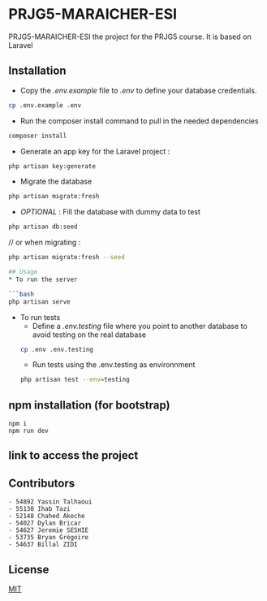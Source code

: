 # PRJG5-MARAICHER-ESI

PRJG5-MARAICHER-ESI the project for the PRJG5 course. It is based on Laravel

## Installation

* Copy the _.env.example_ file to _.env_ to define your database credentials.

```bash
cp .env.example .env
```
* Run the composer install command to pull in the needed dependencies

```bash
composer install
```

* Generate an app key for the Laravel project :
```bash
php artisan key:generate
```

* Migrate the database

```bash
php artisan migrate:fresh
```

* _OPTIONAL_ :  Fill the database with dummy data to test
```bash
php artisan db:seed
```
// or when migrating :

```bash
php artisan migrate:fresh --seed

## Usage
* To run the server

```bash
php artisan serve
```

* To run tests
    * Define a _.env.testing_ file where you point to another database to avoid testing on the real database
    ```bash
    cp .env .env.testing
    ```
    * Run tests using the .env.testing as environnment
    ```bash
    php artisan test --env=testing
    ```
## npm installation (for bootstrap)
    npm i
    npm run dev

## link to access the project
 
## Contributors
    - 54892 Yassin Talhaoui 
    - 55130 Ihab Tazi
    - 52148 Chahed Akeche
    - 54027 Dylan Bricar 
    - 54627 Jeremie SESHIE 
    - 53735 Bryan Grégoire 
    - 54637 Billal ZIDI 

## License
[MIT](https://choosealicense.com/licenses/mit/)
